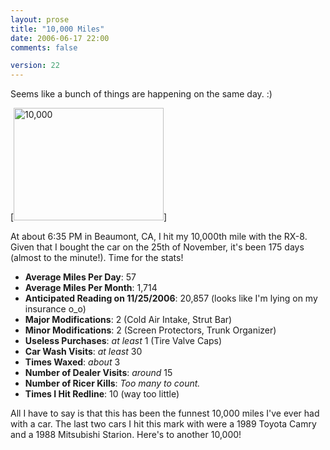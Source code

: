 ```yaml
---
layout: prose
title: "10,000 Miles"
date: 2006-06-17 22:00
comments: false

version: 22
---
```


Seems like a bunch of things are happening on the same day. :)

[<img src="http://static.flickr.com/76/169434480_9284e5dce7_m.jpg" width="240" height="180" alt="10,000" />]

At about 6:35 PM in Beaumont, CA, I hit my 10,000th mile with the RX-8. Given that I bought the car on the 25th of November, it's been 175 days (almost to the minute!). Time for the stats!

+  **Average Miles Per Day**: 57
+  **Average Miles Per Month**: 1,714
+  **Anticipated Reading on 11/25/2006**: 20,857 (looks like I'm lying on my insurance o_o)
+  **Major Modifications**: 2 (Cold Air Intake, Strut Bar)
+  **Minor Modifications**: 2 (Screen Protectors, Trunk Organizer)
+  **Useless Purchases**: _at least_ 1 (Tire Valve Caps)
+  **Car Wash Visits**: _at least_ 30
+  **Times Waxed**: _about_ 3
+  **Number of Dealer Visits**: _around_ 15
+  **Number of Ricer Kills**: _Too many to count._
+  **Times I Hit Redline**: 10 (way too little)

All I have to say is that this has been the funnest 10,000 miles I've ever had with a car. The last two cars I hit this mark with were a 1989 Toyota Camry and a 1988 Mitsubishi Starion. Here's to another 10,000!

[1]: http://www.flickr.com/photos/avalonstar/169434480/
